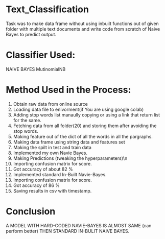 # Text_Classification
Task was to make data frame without using inbuilt functions out of given folder with multiple text documents and write code from scratch of Naive Bayes to predict output.

# Classifier Used:
 NAIVE BAYES 
 MutinomialNB
 
# Method Used in the Process:
1. Obtain raw data from online source 
2. Loading data file to enivorment(if You are using google colab)
3. Adding stop words list manaully copying or using a link that return list for the same.
4. Fetching data from all folder(20) and storing them after avoiding the stop words.
5. Making feature out of the dict of all the words in all the pargraphs.
6. Making data frame using string data and features set
7. Making the spilt in test and train data 
8. Implemented my own Navie Bayes.
9. Making Predictions (tweaking the hyperparameters)\n
10. Importing confusion matrix for score.
11. Got accuracy of about 82 %
12. Implemented standard In-Built Navie-Bayes.
13. Importing confusion matrix for score.
14. Got accuracy of 86 %
15. Saving results in csv with timestamp.

# Conclusion 
A MODEL WITH HARD-CODED NAVIE-BAYES IS ALMOST SAME (can perform better) THEN STANDARD IN-BULIT NAIVE BAYES.

